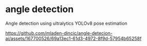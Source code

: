 # angle detection
Angle detection using ultralytics YOLOv8 pose estimation

https://github.com/mladen-dincic/angle-detecion-ai/assets/167700526/69a13ec1-61d3-4972-8f9d-57954b65258f
